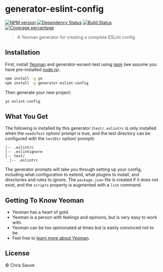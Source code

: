 # generator-eslint-config

[![NPM version][npm-image]][npm-url] [![Dependency Status][daviddm-image]][daviddm-url] [![Build Status][travis-image]][travis-url] [![Coverage percentage][coveralls-image]][coveralls-url]

> A Yeoman generator for creating a complete ESLint config.

## Installation

First, install [Yeoman](http://yeoman.io) and generator-esnext-test using [npm](https://www.npmjs.com/) (we assume you have pre-installed [node.js](https://nodejs.org/)).

```bash
npm install -g yo
npm install -g generator-eslint-config
```

Then generate your new project:

```bash
yo eslint-config
```

## What You Get

The following is installed by this generator (`test/.eslintrc` is only installed when the `needsTest` option/ prompt is true, and the test directory can be configured with the `testDir` option/ prompt):

```
|-- .eslintrc
|-- .eslintignore
|-- test/
  |-- .eslintrc
```

The generator prompts will take you through setting up your config, including what configuration to extend, what plugins to install, and directories and rules to ignore. The `package.json` file is created if it does not exist, and the `scripts` property is augmented with a `lint` command.

## Getting To Know Yeoman

 * Yeoman has a heart of gold.
 * Yeoman is a person with feelings and opinions, but is very easy to work with.
 * Yeoman can be too opinionated at times but is easily convinced not to be.
 * Feel free to [learn more about Yeoman](http://yeoman.io/).

## License

 © Chris Sauve

[npm-image]: https://badge.fury.io/js/generator-eslint-config.svg
[npm-url]: https://npmjs.org/package/generator-eslint-config

[daviddm-image]: https://david-dm.org/lemonmade/generator-eslint-config.svg?theme=shields.io
[daviddm-url]: https://david-dm.org/lemonmade/generator-eslint-config

[travis-image]: https://travis-ci.org/lemonmade/generator-eslint-config.svg?branch=master
[travis-url]: https://travis-ci.org/lemonmade/generator-eslint-config

[coveralls-image]: https://coveralls.io/repos/lemonmade/generator-eslint-config/badge.svg
[coveralls-url]: https://coveralls.io/r/lemonmade/generator-eslint-config
